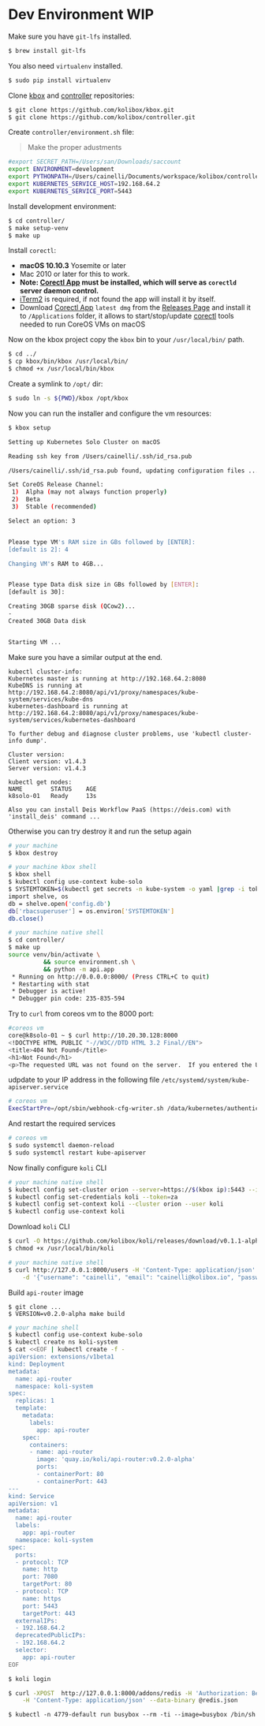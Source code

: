 # Dev Environment WIP


Make sure you have `git-lfs` installed.

```bash
$ brew install git-lfs
```

You also need `virtualenv` installed.

```bash
$ sudo pip install virtualenv
```

Clone [kbox](https://github.com/kolibox/kbox) and [controller](https://github.com/kolibox/kbox) repositories:

```bash
$ git clone https://github.com/kolibox/kbox.git
$ git clone https://github.com/kolibox/controller.git
```

Create `controller/environment.sh` file:

> Make the proper adustments

```bash
#export SECRET_PATH=/Users/san/Downloads/saccount
export ENVIRONMENT=development
export PYTHONPATH=/Users/cainelli/Documents/workspace/kolibox/controller/rootfs
export KUBERNETES_SERVICE_HOST=192.168.64.2
export KUBERNETES_SERVICE_PORT=5443
```

Install development environment:

```bash
$ cd controller/
$ make setup-venv
$ make up
```

Install `corectl`:

  - **macOS 10.10.3** Yosemite or later 
  - Mac 2010 or later for this to work.
  - **Note: [Corectl App](https://github.com/TheNewNormal/corectl.app) must be installed, which will serve as `corectld` server daemon control.**
  - [iTerm2](https://www.iterm2.com/) is required, if not found the app will install it by itself.
  - Download [Corectl App](https://github.com/TheNewNormal/corectl.app) `latest dmg` from the [Releases Page](https://github.com/TheNewNormal/corectl.app/releases) and install it to `/Applications` folder, it allows to start/stop/update [corectl](https://github.com/TheNewNormal/corectl) tools needed to run CoreOS VMs on macOS

Now on the kbox project copy the `kbox` bin to your `/usr/local/bin/` path.

```bash
$ cd ../
$ cp kbox/bin/kbox /usr/local/bin/
$ chmod +x /usr/local/bin/kbox
```

Create a symlink to `/opt/` dir:

```bash
$ sudo ln -s ${PWD}/kbox /opt/kbox
```

Now you can run the installer and configure the vm resources:

```bash
$ kbox setup

Setting up Kubernetes Solo Cluster on macOS

Reading ssh key from /Users/cainelli/.ssh/id_rsa.pub

/Users/cainelli/.ssh/id_rsa.pub found, updating configuration files ...

Set CoreOS Release Channel:
 1)  Alpha (may not always function properly)
 2)  Beta
 3)  Stable (recommended)

Select an option: 3


Please type VM's RAM size in GBs followed by [ENTER]:
[default is 2]: 4

Changing VM's RAM to 4GB...


Please type Data disk size in GBs followed by [ENTER]:
[default is 30]:

Creating 30GB sparse disk (QCow2)...
-
Created 30GB Data disk


Starting VM ...
```

Make sure you have a similar output at the end.
```
kubectl cluster-info:
Kubernetes master is running at http://192.168.64.2:8080
KubeDNS is running at http://192.168.64.2:8080/api/v1/proxy/namespaces/kube-system/services/kube-dns
kubernetes-dashboard is running at http://192.168.64.2:8080/api/v1/proxy/namespaces/kube-system/services/kubernetes-dashboard

To further debug and diagnose cluster problems, use 'kubectl cluster-info dump'.

Cluster version:
Client version: v1.4.3
Server version: v1.4.3

kubectl get nodes:
NAME        STATUS    AGE
k8solo-01   Ready     13s

Also you can install Deis Workflow PaaS (https://deis.com) with 'install_deis' command ...
```

Otherwise you can try destroy it and run the setup again

```bash
# your machine
$ kbox destroy
```



```bash
# your machine kbox shell
$ kbox shell
$ kubectl config use-context kube-solo
$ SYSTEMTOKEN=$(kubectl get secrets -n kube-system -o yaml |grep -i token: |awk {'print $2'} |base64 -D) python3
import shelve, os
db = shelve.open('config.db')
db['rbacsuperuser'] = os.environ['SYSTEMTOKEN']
db.close()
```


```bash
# your machine native shell
$ cd controller/
$ make up
source venv/bin/activate \
		  && source environment.sh \
		  && python -m api.app
 * Running on http://0.0.0.0:8000/ (Press CTRL+C to quit)
 * Restarting with stat
 * Debugger is active!
 * Debugger pin code: 235-835-594
```

Try to `curl` from coreos vm to the 8000 port:

```bash
#coreos vm
core@k8solo-01 ~ $ curl http://10.20.30.128:8000
<!DOCTYPE HTML PUBLIC "-//W3C//DTD HTML 3.2 Final//EN">
<title>404 Not Found</title>
<h1>Not Found</h1>
<p>The requested URL was not found on the server.  If you entered the URL manually please check your spelling and try again.</p>
```

udpdate to your IP address in the following file `/etc/systemd/system/kube-apiserver.service`
```bash
# coreos vm
ExecStartPre=/opt/sbin/webhook-cfg-writer.sh /data/kubernetes/authentication-webhook.cfg http://192.168.0.101:8000/webhook-auth
```

And restart the required services

```bash
# coreos vm
$ sudo systemctl daemon-reload
$ sudo systemctl restart kube-apiserver
```

Now finally configure `koli` CLI
```bash
# your machine native shell
$ kubectl config set-cluster orion --server=https://$(kbox ip):5443 --insecure-skip-tls-verify=true 
$ kubectl config set-credentials koli --token=za
$ kubectl config set-context koli --cluster orion --user koli
$ kubectl config use-context koli
```

Download `koli` CLI
```bash
$ curl -O https://github.com/kolibox/koli/releases/download/v0.1.1-alpha/koli-darwin-v0.1.1-alpha /usr/local/bin/koli
$ chmod +x /usr/local/bin/koli
```

```bash
# your machine native shell
$ curl http://127.0.0.1:8000/users -H 'Content-Type: application/json' -XPOST \
    -d '{"username": "cainelli", "email": "cainelli@kolibox.io", "password": "ko+li", "type": "regular"}'
```

Build `api-router` image

```
$ git clone ...
$ VERSION=v0.2.0-alpha make build
```

```bash
# your machine shell
$ kubectl config use-context kube-solo
$ kubectl create ns koli-system
$ cat <<EOF | kubectl create -f -
apiVersion: extensions/v1beta1
kind: Deployment
metadata:
  name: api-router
  namespace: koli-system
spec:
  replicas: 1
  template:
    metadata:
      labels:
        app: api-router
    spec:
      containers:
      - name: api-router
        image: 'quay.io/koli/api-router:v0.2.0-alpha'
        ports:
        - containerPort: 80
        - containerPort: 443
---
kind: Service
apiVersion: v1
metadata:
  name: api-router
  labels:
    app: api-router
  namespace: koli-system
spec:
  ports:
  - protocol: TCP
    name: http
    port: 7080
    targetPort: 80
  - protocol: TCP
    name: https
    port: 5443
    targetPort: 443
  externalIPs:
  - 192.168.64.2
  deprecatedPublicIPs:
  - 192.168.64.2
  selector:
    app: api-router
EOF
```

```bash
$ koli login
```

```bash
$ curl -XPOST  http://127.0.0.1:8000/addons/redis -H 'Authorization: Bearer []' \
    -H 'Content-Type: application/json' --data-binary @redis.json
```

```
$ kubectl -n 4779-default run busybox --rm -ti --image=busybox /bin/sh
```
